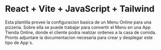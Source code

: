 # React + Vite + JavaScript + Tailwind

Esta plantilla provee la configuracion basica de un Menu Online para una pizzeria. Sobre ella se puede trabajar para convertir el Menu en una App Tienda Online, donde el cliente podra realizar ordenes a la casa de comida.
Pronto adjuntare la documentacion necesaria para crear y desplegar este tipo de App´s.

